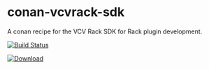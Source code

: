 # conan-vcvrack-sdk
A conan recipe for the VCV Rack SDK for Rack plugin development.

[![Build Status](https://dev.azure.com/qnohot/qnohot/_apis/build/status/qno.conan-vcvrack-sdk?branchName=master)](https://dev.azure.com/qnohot/qnohot/_build/latest?definitionId=27&branchName=master)

[ ![Download](https://api.bintray.com/packages/qno/conan-public/vcvrack-sdk%3Avcvrack/images/download.svg?version=1.1.6%3Astable) ](https://bintray.com/qno/conan-public/vcvrack-sdk%3Avcvrack/1.1.6%3Astable/link)
